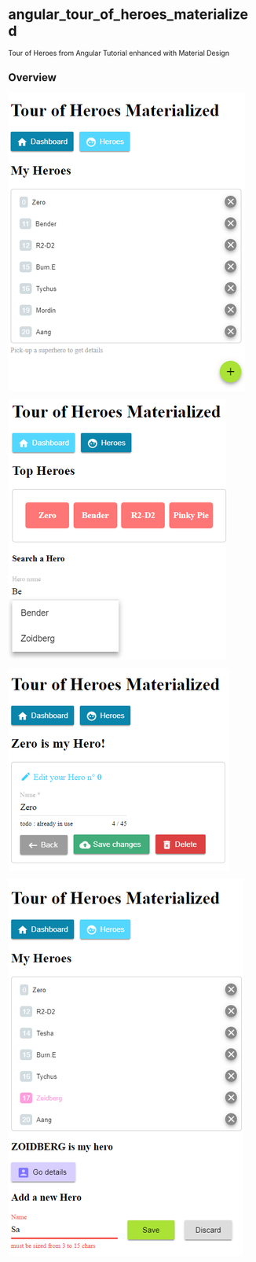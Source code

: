 # angular_tour_of_heroes_materialized
Tour of Heroes from Angular Tutorial enhanced with Material Design

## Overview

![heroes_list](assets/4.png)

![dashboard](assets/1.png)

![hero_detail](assets/2.png)

![add_hero](assets/3.png)
